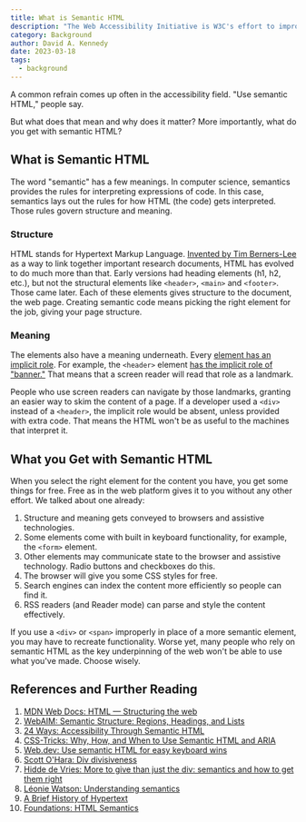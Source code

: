 ```yaml
---
title: What is Semantic HTML
description: "The Web Accessibility Initiative is W3C's effort to improve accessibility of the Web for people with disabilities."
category: Background
author: David A. Kennedy
date: 2023-03-18
tags:
  - background
---
```


A common refrain comes up often in the accessibility field. "Use semantic HTML," people say.

But what does that mean and why does it matter? More importantly, what do you get with semantic HTML?

## What is Semantic HTML

The word "semantic" has a few meanings. In computer science, semantics provides the rules for interpreting expressions of code. In this case, semantics lays out the rules for how HTML (the code) gets interpreted. Those rules govern structure and meaning.

### Structure

HTML stands for Hypertext Markup Language. [Invented by Tim Berners-Lee](https://home.cern/science/computing/birth-web/short-history-web) as a way to link together important research documents, HTML has evolved to do much more than that. Early versions had heading elements (h1, h2, etc.), but not the structural elements like `<header>`, `<main>` and `<footer>`. Those came later. Each of these elements gives structure to the document, the web page. Creating semantic code means picking the right element for the job, giving your page structure.

### Meaning

The elements also have a meaning underneath. Every [element has an implicit role](https://developer.mozilla.org/en-US/docs/Web/Accessibility/ARIA/Roles). For example, the `<header>` element [has the implicit role of "banner."](https://developer.mozilla.org/en-US/docs/Web/Accessibility/ARIA/Roles/landmark_role) That means that a screen reader will read that role as a landmark.

People who use screen readers can navigate by those landmarks, granting an easier way to skim the content of a page. If a developer used a `<div>` instead of a `<header>`, the implicit role would be absent, unless provided with extra code. That means the HTML won't be as useful to the machines that interpret it.

## What you Get with Semantic HTML

When you select the right element for the content you have, you get some things for free. Free as in the web platform gives it to you without any other effort. We talked about one already:

1. Structure and meaning gets conveyed to browsers and assistive technologies.
2. Some elements come with built in keyboard functionality, for example, the `<form>` element.
3. Other elements may communicate state to the browser and assistive technology. Radio buttons and checkboxes do this.
4. The browser will give you some CSS styles for free.
5. Search engines can index the content more efficiently so people can find it.
6. RSS readers (and Reader mode) can parse and style the content effectively.

If you use a `<div>` or `<span>` improperly in place of a more semantic element, you may have to recreate functionality. Worse yet, many people who rely on semantic HTML as the key underpinning of the web won't be able to use what you've made. Choose wisely.

## References and Further Reading

1. [MDN Web Docs: HTML — Structuring the web](https://developer.mozilla.org/en-US/docs/Learn/HTML)
2. [WebAIM: Semantic Structure: Regions, Headings, and Lists](https://webaim.org/techniques/semanticstructure/)
3. [24 Ways: Accessibility Through Semantic HTML](https://24ways.org/2017/accessibility-through-semantic-html/)
4. [CSS-Tricks: Why, How, and When to Use Semantic HTML and ARIA](https://css-tricks.com/why-how-and-when-to-use-semantic-html-and-aria/)
5. [Web.dev: Use semantic HTML for easy keyboard wins](https://web.dev/use-semantic-html/)
6. [Scott O'Hara: Div divisiveness](https://www.scottohara.me/blog/2022/01/20/divisive.html)
7. [Hidde de Vries: More to give than just the div: semantics and how to get them right](https://hidde.blog/more-to-give-than-just-the-div-semantics-and-how-to-get-them-right/)
8. [Léonie Watson: Understanding semantics](https://tink.uk/understanding-semantics/)
9. [A Brief History of Hypertext](https://thehistoryoftheweb.com/brief-history-hypertext/)
10. [Foundations: HTML Semantics](https://tetralogical.com/blog/2022/10/05/foundations-html-semantics/)
